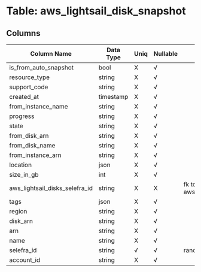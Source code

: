 # Table: aws_lightsail_disk_snapshot

## Columns 

|  Column Name   |  Data Type  | Uniq | Nullable | Description | 
|  ----  | ----  | ----  | ----  | ---- | 
| is_from_auto_snapshot | bool | X | √ |  | 
| resource_type | string | X | √ |  | 
| support_code | string | X | √ |  | 
| created_at | timestamp | X | √ |  | 
| from_instance_name | string | X | √ |  | 
| progress | string | X | √ |  | 
| state | string | X | √ |  | 
| from_disk_arn | string | X | √ |  | 
| from_disk_name | string | X | √ |  | 
| from_instance_arn | string | X | √ |  | 
| location | json | X | √ |  | 
| size_in_gb | int | X | √ |  | 
| aws_lightsail_disks_selefra_id | string | X | X | fk to aws_lightsail_disks.selefra_id | 
| tags | json | X | √ |  | 
| region | string | X | √ |  | 
| disk_arn | string | X | √ |  | 
| arn | string | X | √ |  | 
| name | string | X | √ |  | 
| selefra_id | string | √ | √ | random id | 
| account_id | string | X | √ |  | 


